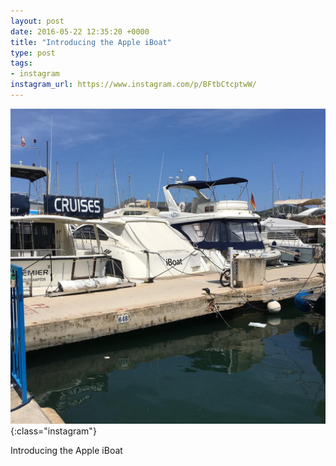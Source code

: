 ```yaml
---
layout: post
date: 2016-05-22 12:35:20 +0000
title: "Introducing the Apple iBoat"
type: post
tags:
- instagram
instagram_url: https://www.instagram.com/p/BFtbCtcptwW/
---
```


![Instagram - BFtbCtcptwW](/assets/BFtbCtcptwW.jpg){:class="instagram"}

Introducing the Apple iBoat
